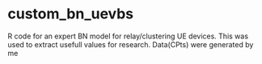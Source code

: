# custom_bn_uevbs
R code for an expert BN model for relay/clustering UE devices. This was used to extract usefull values for research. Data(CPts) were generated by me 
